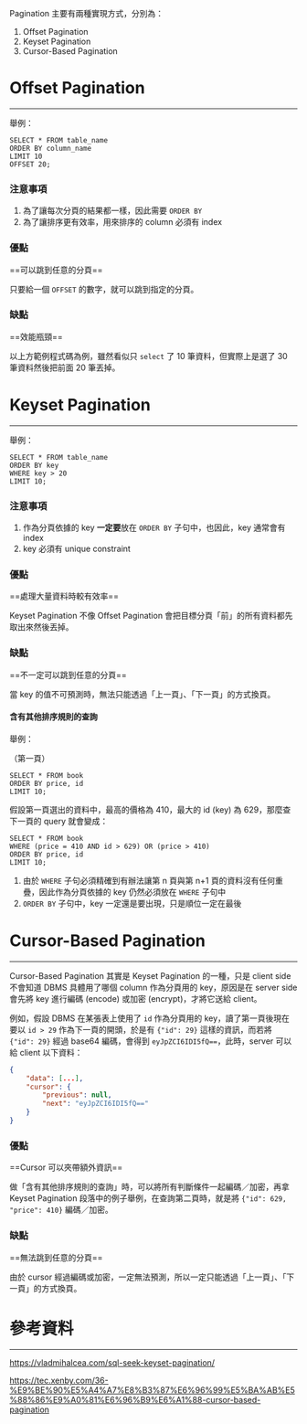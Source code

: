Pagination 主要有兩種實現方式，分別為：

1. Offset Pagination
2. Keyset Pagination
3. Cursor-Based Pagination

# Offset Pagination

---

舉例：

```postgresql
SELECT * FROM table_name
ORDER BY column_name
LIMIT 10
OFFSET 20;
```

### 注意事項

1. 為了讓每次分頁的結果都一樣，因此需要 `ORDER BY`
2. 為了讓排序更有效率，用來排序的 column 必須有 index

### 優點

==可以跳到任意的分頁==

只要給一個 `OFFSET` 的數字，就可以跳到指定的分頁。

### 缺點

==效能瓶頸==

以上方範例程式碼為例，雖然看似只 `select` 了 10 筆資料，但實際上是選了 30 筆資料然後把前面 20 筆丟掉。

# Keyset Pagination

---

舉例：

```postgresql
SELECT * FROM table_name
ORDER BY key
WHERE key > 20
LIMIT 10;
```

### 注意事項

1. 作為分頁依據的 key **一定要**放在 `ORDER BY` 子句中，也因此，key 通常會有 index
2. key 必須有 unique constraint

### 優點

==處理大量資料時較有效率==

Keyset Pagination 不像 Offset Pagination 會把目標分頁「前」的所有資料都先取出來然後丟掉。

### 缺點

==不一定可以跳到任意的分頁==

當 key 的值不可預測時，無法只能透過「上一頁」、「下一頁」的方式換頁。


#### 含有其他排序規則的查詢

舉例：

（第一頁）

```postgresql
SELECT * FROM book
ORDER BY price, id
LIMIT 10;
```

假設第一頁選出的資料中，最高的價格為 410，最大的 id (key) 為 629，那麼查下一頁的 query 就會變成：

```postgresql
SELECT * FROM book
WHERE (price = 410 AND id > 629) OR (price > 410)
ORDER BY price, id
LIMIT 10;
```

1. 由於 `WHERE` 子句必須精確到有辦法讓第 n 頁與第 n+1 頁的資料沒有任何重疊，因此作為分頁依據的 key 仍然必須放在 `WHERE` 子句中
2. `ORDER BY` 子句中，key 一定還是要出現，只是順位一定在最後

# Cursor-Based Pagination

---

Cursor-Based Pagination 其實是 Keyset Pagination 的一種，只是 client side 不會知道 DBMS 具體用了哪個 column 作為分頁用的 key，原因是在 server side 會先將 key 進行編碼 (encode) 或加密 (encrypt)，才將它送給 client。

例如，假設 DBMS 在某張表上使用了 `id` 作為分頁用的 key，讀了第一頁後現在要以 `id > 29` 作為下一頁的開頭，於是有 `{"id": 29}` 這樣的資訊，而若將 `{"id": 29}` 經過 base64 編碼，會得到 `eyJpZCI6IDI5fQ==`，此時，server 可以給 client 以下資料：

```json
{
	"data": [...],
	"cursor": {
		"previous": null,
		"next": "eyJpZCI6IDI5fQ=="
	}
}
```

### 優點

==Cursor 可以夾帶額外資訊==

做「含有其他排序規則的查詢」時，可以將所有判斷條件一起編碼／加密，再拿 Keyset Pagination 段落中的例子舉例，在查詢第二頁時，就是將 `{"id": 629, "price": 410}` 編碼／加密。

### 缺點

==無法跳到任意的分頁==

由於 cursor 經過編碼或加密，一定無法預測，所以一定只能透過「上一頁」、「下一頁」的方式換頁。

# 參考資料

---

https://vladmihalcea.com/sql-seek-keyset-pagination/

https://tec.xenby.com/36-%E9%BE%90%E5%A4%A7%E8%B3%87%E6%96%99%E5%BA%AB%E5%88%86%E9%A0%81%E6%96%B9%E6%A1%88-cursor-based-pagination